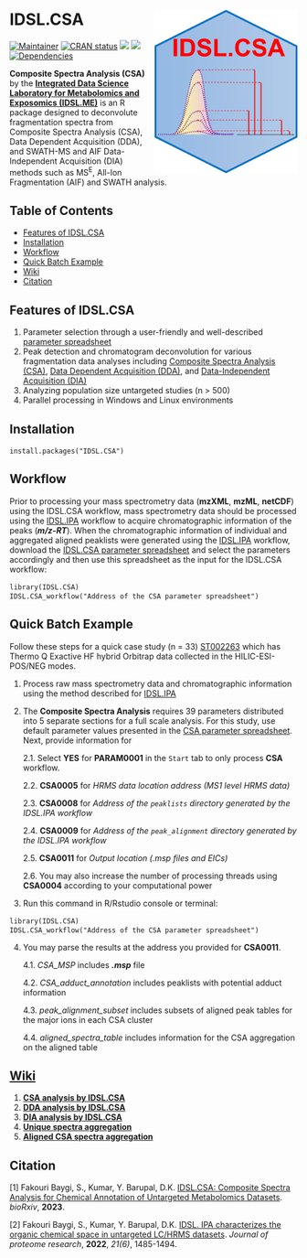 # IDSL.CSA <img src='CSA_educational_files/Figures/IDSL.CSA-logo.PNG' width="250px" align="right" />

<!-- badges: start -->
[![Maintainer](https://img.shields.io/badge/maintainer-Sadjad_Fakouri_Baygi-blue)](https://github.com/sajfb)
[![CRAN status](https://www.r-pkg.org/badges/version/IDSL.CSA)](https://cran.r-project.org/package=IDSL.CSA)
![](http://cranlogs.r-pkg.org/badges/IDSL.CSA?color=orange)
![](http://cranlogs.r-pkg.org/badges/grand-total/IDSL.CSA?color=brightgreen)
[![Dependencies](https://tinyverse.netlify.com/badge/IDSL.CSA)](https://cran.r-project.org/package=IDSL.CSA)
<!-- badges: end -->

**Composite Spectra Analysis (CSA)** by the [**Integrated Data Science Laboratory for Metabolomics and Exposomics (IDSL.ME)**](https://www.idsl.me/) is an R package designed to deconvolute fragmentation spectra from Composite Spectra Analysis (CSA), Data Dependent Acquisition (DDA), and SWATH-MS and AIF Data-Independent Acquisition (DIA) methods such as MS<sup>E</sup>, All-Ion Fragmentation (AIF) and SWATH analysis.

## Table of Contents

- [Features of IDSL.CSA](https://github.com/idslme/IDSL.CSA#features-of-idslcsa)
- [Installation](https://github.com/idslme/IDSL.CSA#installation)
- [Workflow](https://github.com/idslme/IDSL.CSA#workflow)
- [Quick Batch Example](https://github.com/idslme/IDSL.CSA#quick-batch-example)
- [Wiki](https://github.com/idslme/IDSL.CSA#wiki)
- [Citation](https://github.com/idslme/IDSL.CSA#citation)

## Features of IDSL.CSA

1) Parameter selection through a user-friendly and well-described [parameter spreadsheet](https://raw.githubusercontent.com/idslme/IDSL.CSA/main/CSA_parameters.xlsx)
2) Peak detection and chromatogram deconvolution for various fragmentation data analyses including [Composite Spectra Analysis (CSA)](https://github.com/idslme/IDSL.CSA/wiki/CSA-analysis-by-IDSL.CSA), [Data Dependent Acquisition (DDA)](https://github.com/idslme/IDSL.CSA/wiki/DDA-analysis-by-IDSL.CSA), and [Data-Independent Acquisition (DIA)](https://github.com/idslme/IDSL.CSA/wiki/DIA-analysis-by-IDSL.CSA)
3) Analyzing population size untargeted studies (n > 500)
4) Parallel processing in Windows and Linux environments

## Installation

	install.packages("IDSL.CSA")

## Workflow

Prior to processing your mass spectrometry data (**mzXML**, **mzML**, **netCDF**) using the IDSL.CSA workflow, mass spectrometry data should be processed using the [IDSL.IPA](https://github.com/idslme/IDSL.IPA) workflow to acquire chromatographic information of the peaks (***m/z-RT***). When the chromatographic information of individual and aggregated aligned peaklists were generated using the [IDSL.IPA](https://github.com/idslme/IDSL.IPA) workflow, download the [IDSL.CSA parameter spreadsheet](https://raw.githubusercontent.com/idslme/IDSL.CSA/main/CSA_parameters.xlsx) and select the parameters accordingly and then use this spreadsheet as the input for the IDSL.CSA workflow:

	library(IDSL.CSA)
	IDSL.CSA_workflow("Address of the CSA parameter spreadsheet")

## Quick Batch Example

Follow these steps for a quick case study (n = 33) [ST002263](https://www.metabolomicsworkbench.org/data/DRCCMetadata.php?Mode=Study&StudyID=ST002263&DataMode=AllData&ResultType=1) which has Thermo Q Exactive HF hybrid Orbitrap data collected in the HILIC-ESI-POS/NEG modes. 

1. Process raw mass spectrometry data and chromatographic information using the method described for [IDSL.IPA](https://github.com/idslme/IDSL.IPA#quick-batch-example)

2. The **Composite Spectra Analysis** requires 39 parameters distributed into 5 separate sections for a full scale analysis. For this study, use default parameter values presented in the [CSA parameter spreadsheet](https://raw.githubusercontent.com/idslme/IDSL.CSA/main/CSA_parameters.xlsx). Next, provide information for 
	
	2.1. Select **YES** for **PARAM0001** in the `Start` tab to only process **CSA** workflow.
	
	2.2. **CSA0005** for *HRMS data location address (MS1 level HRMS data)*
	
	2.3. **CSA0008** for *Address of the `peaklists` directory generated by the IDSL.IPA workflow*
	
	2.4. **CSA0009** for *Address of the `peak_alignment` directory generated by the IDSL.IPA workflow*
	
	2.5. **CSA0011** for *Output location (.msp files and EICs)*
	
	2.6. You may also increase the number of processing threads using **CSA0004** according to your computational power

3. Run this command in R/Rstudio console or terminal:

```
library(IDSL.CSA)
IDSL.CSA_workflow("Address of the CSA parameter spreadsheet")
```

4. You may parse the results at the address you provided for **CSA0011**.
	
	4.1. *CSA_MSP* includes ***.msp*** file
	
	4.2. *CSA_adduct_annotation* includes peaklists with potential adduct information
	
	4.3. *peak_alignment_subset* includes subsets of aligned peak tables for the major ions in each CSA cluster
	
	4.4. *aligned_spectra_table* includes information for the CSA aggregation on the aligned table

## [**Wiki**](https://github.com/idslme/IDSL.CSA/wiki)

1. [**CSA analysis by IDSL.CSA**](https://github.com/idslme/IDSL.CSA/wiki/CSA-analysis-by-IDSL.CSA)
2. [**DDA analysis by IDSL.CSA**](https://github.com/idslme/IDSL.CSA/wiki/DDA-analysis-by-IDSL.CSA)
3. [**DIA analysis by IDSL.CSA**](https://github.com/idslme/IDSL.CSA/wiki/DIA-analysis-by-IDSL.CSA)
4. [**Unique spectra aggregation**](https://github.com/idslme/IDSL.CSA/wiki/Unique-spectra-aggregation)
5. [**Aligned CSA spectra aggregation**](https://github.com/idslme/IDSL.CSA/wiki/Aligned-CSA-spectra-aggregation)

## Citation

[1] Fakouri Baygi, S., Kumar, Y. Barupal, D.K. [IDSL.CSA: Composite Spectra Analysis for Chemical Annotation of Untargeted Metabolomics Datasets](https://doi.org/10.1101/2023.02.09.527886). *bioRxiv*, **2023**.

[2] Fakouri Baygi, S., Kumar, Y. Barupal, D.K. [IDSL. IPA characterizes the organic chemical space in untargeted LC/HRMS datasets](https://pubs.acs.org/doi/10.1021/acs.jproteome.2c00120). *Journal of proteome research*, **2022**, *21(6)*, 1485-1494.